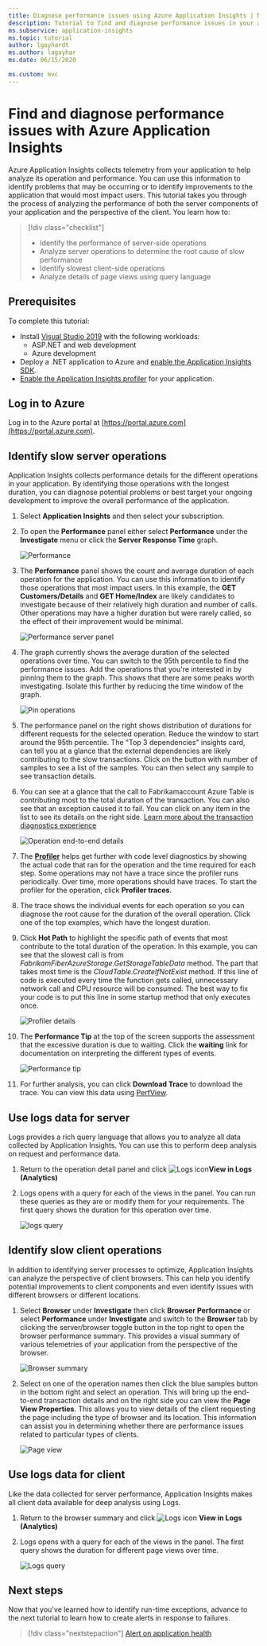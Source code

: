 ```yaml
---
title: Diagnose performance issues using Azure Application Insights | Microsoft Docs
description: Tutorial to find and diagnose performance issues in your application using Azure Application Insights.
ms.subservice: application-insights
ms.topic: tutorial
author: lgayhardt
ms.author: lagayhar
ms.date: 06/15/2020

ms.custom: mvc
---
```


# Find and diagnose performance issues with Azure Application Insights

Azure Application Insights collects telemetry from your application to help analyze its operation and performance.  You can use this information to identify problems that may be occurring or to identify improvements to the application that would most impact users.  This tutorial takes you through the process of analyzing the performance of both the server components of your application and the perspective of the client.  You learn how to:

> [!div class="checklist"]
> * Identify the performance of server-side operations
> * Analyze server operations to determine the root cause of slow performance
> * Identify slowest client-side operations
> * Analyze details of page views using query language


## Prerequisites

To complete this tutorial:

- Install [Visual Studio 2019](https://www.visualstudio.com/downloads/) with the following workloads:
	- ASP.NET and web development
	- Azure development
- Deploy a .NET application to Azure and [enable the Application Insights SDK](../app/asp-net.md).
- [Enable the Application Insights profiler](../app/profiler.md#installation) for your application.

## Log in to Azure
Log in to the Azure portal at [https://portal.azure.com](https://portal.azure.com).

## Identify slow server operations
Application Insights collects performance details for the different operations in your application. By identifying those operations with the longest duration, you can diagnose potential problems or best target your ongoing development to improve the overall performance of the application.

1. Select **Application Insights** and then select your subscription.  
1. To open the **Performance** panel either select **Performance** under the **Investigate** menu or click the **Server Response Time** graph.

	![Performance](media/tutorial-performance/1-overview.png)

2. The **Performance** panel shows the count and average duration of each operation for the application.  You can use this information to identify those operations that most impact users. In this example, the **GET Customers/Details** and **GET Home/Index** are likely candidates to investigate because of their relatively high duration and number of calls.  Other operations may have a higher duration but were rarely called, so the effect of their improvement would be minimal.  

	![Performance server panel](media/tutorial-performance/2-server-operations.png)

3. The graph currently shows the average duration of the selected operations over time. You can switch to the 95th percentile to find the performance issues. Add the operations that you're interested in by pinning them to the graph.  This shows that there are some peaks worth investigating.  Isolate this further by reducing the time window of the graph.

	![Pin operations](media/tutorial-performance/3-server-operations-95th.png)

4.  The performance panel on the right shows distribution of durations for different requests for the selected operation.  Reduce the window to start around the 95th percentile. The "Top 3 dependencies" insights card, can tell you at a glance that the external dependencies are likely contributing to the slow transactions.  Click on the button with number of samples to see a list of the samples. You can then select any sample to see transaction details.

5.  You can see at a glance that the call to Fabrikamaccount Azure Table is contributing most to the total duration of the transaction. You can also see that an exception caused it to fail. You can click on any item in the list to see its details on the right side. [Learn more about the transaction diagnostics experience](../app/transaction-diagnostics.md)

	![Operation end-to-end details](media/tutorial-performance/4-end-to-end.png)
	

6.  The [**Profiler**](../app/profiler-overview.md) helps get further with code level diagnostics by showing the actual code that ran for the operation and the time required for each step. Some operations may not have a trace since the profiler runs periodically.  Over time, more operations should have traces.  To start the profiler for the operation, click **Profiler traces**.
5.  The trace shows the individual events for each operation so you can diagnose the root cause for the duration of the overall operation.  Click one of the top examples, which have the longest duration.
6.  Click **Hot Path** to highlight the specific path of events that most contribute to the total duration of the operation.  In this example, you can see that the slowest call is from *FabrikamFiberAzureStorage.GetStorageTableData* method. The part that takes most time is the *CloudTable.CreateIfNotExist* method. If this line of code is executed every time the function gets called, unnecessary network call and CPU resource will be consumed. The best way to fix your code is to put this line in some startup method that only executes once.

	![Profiler details](media/tutorial-performance/5-hot-path.png)

7.  The **Performance Tip** at the top of the screen supports the assessment that the excessive duration is due to waiting.  Click the **waiting** link for documentation on interpreting the different types of events.

	![Performance tip](media/tutorial-performance/6-perf-tip.png)

8.   For further analysis, you can click **Download Trace** to download the trace. You can view this data using [PerfView](https://github.com/Microsoft/perfview#perfview-overview).

## Use logs data for server
 Logs provides a rich query language that allows you to analyze all data collected by Application Insights. You can use this to perform deep analysis on request and performance data.

1. Return to the operation detail panel and click ![Logs icon](media/tutorial-performance/app-viewinlogs-icon.png)**View in Logs (Analytics)**

2. Logs opens with a query for each of the views in the panel.  You can run these queries as they are or modify them for your requirements.  The first query shows the duration for this operation over time.

	![logs query](media/tutorial-performance/7-request-time-logs.png)


## Identify slow client operations
In addition to identifying server processes to optimize, Application Insights can analyze the perspective of client browsers.  This can help you identify potential improvements to client components and even identify issues with different browsers or different locations.

1. Select **Browser** under **Investigate** then click **Browser Performance** or select **Performance** under **Investigate** and switch to the **Browser** tab by clicking the server/browser toggle button in the top right to open the browser performance summary. This provides a visual summary of various telemetries of your application from the perspective of the browser.

	![Browser summary](media/tutorial-performance/8-browser.png)

2. Select on one of the operation names then click the blue samples button in the bottom right and select an operation. This will bring up the end-to-end transaction details and on the right side you can view the **Page View Properties**. This allows you to view details of the client requesting the page including the type of browser and its location. This information can assist you in determining whether there are performance issues related to particular types of clients.

	![Page view](media/tutorial-performance/9-page-view-properties.png)

## Use logs data for client
Like the data collected for server performance, Application Insights makes all client data available for deep analysis using Logs.

1. Return to the browser summary and click ![Logs icon](media/tutorial-performance/app-viewinlogs-icon.png) **View in Logs (Analytics)**

2. Logs opens with a query for each of the views in the panel. The first query shows the duration for different page views over time.

	![Logs query](media/tutorial-performance/10-page-view-logs.png)

## Next steps
Now that you've learned how to identify run-time exceptions, advance to the next tutorial to learn how to create alerts in response to failures.

> [!div class="nextstepaction"]
> [Alert on application health](./tutorial-alert.md)

